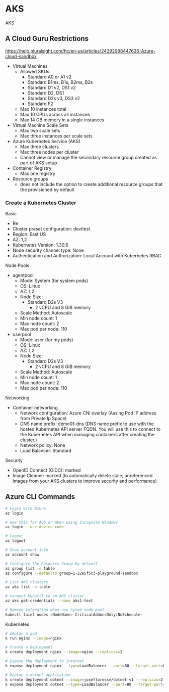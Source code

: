 # AKS
AKS

## A Cloud Guru Restrictions
https://help.pluralsight.com/hc/en-us/articles/24392988447636-Azure-cloud-sandbox

* Virtual Machines
  * Allowed SKUs:
    * Standard A0 or A1 v2
    * Standard B1ms, B1s, B2ms, B2s
    * Standard D1 v2, DS1 v2
    * Standard D2, DS1
    * Standard D2s v3, DS3 v2
    * Standard F2
  * Max 10 instances total
  * Max 10 CPUs across all instances
  * Max 14 GB memory in a single instances
* Virtual Machine Scale Sets	
  * Max two scale sets
  * Max three instances per scale sets
* Azure Kubernetes Service (AKS)
  * Max three clusters
  * Max three nodes per cluster
  * Cannot view or manage the secondary resource group created as part of AKS setup
* Container Registry
  * Max one registry
* Resource groups
  * does not include the option to create additional resource groups that the provisioned by default

### Create a Kubernetes Cluster

Basic
* Re
* Cluster preset configuration: dev/test
* Region: East US
* AZ: 1,2
* Kubernetes Version: 1.30.6
* Node security channel type: None
* Authentication and Authorization: Local Account with Kubernetes RBAC

Node Pools
* agentpool
  * Mode: System (for system pods)
  * OS: Linux
  * AZ: 1,2
  * Node Size:
    * Standard D2s V3
      * 2 vCPU and 8 GiB memory
  * Scale Method: Autoscale
  * Min node count: 1
  * Max node count: 2
  * Max pod per node: 110
* userpool
  * Mode: user (for my pods)
  * OS: Linux
  * AZ: 1,2
  * Node Size:
    * Standard D2s V3
      * 2 vCPU and 8 GiB memory
  * Scale Method: Autoscale
  * Min node count: 1
  * Max node count: 2
  * Max pod per node: 110

Networking
* Container networking
  * Network configuration: Azure CNI overlay (Assing Pod IP address from Private Ip Space)
  * DNS name prefix: demo01-dns (DNS name prefix to use with the hosted Kubernetes API server FQDN. You will use this to connect to the Kubernetes API when managing containers after creating the cluster.)
  * Network policy: None
  * Load Balancer: Standard

Security
* OpenID Connect (OIDC): marked
* Image Cleaner: marked (to automatically delete stale, unreferenced images from your AKS clusters to improve security and performance)

## Azure CLI Commands

```bash
# Login with Azure
az login

# Use this for ACG or When using Incognito Windows
az login --use-device-code

# Logout
az logout

# Show account info
az account show

# Configure the Resource Group by default
az group list -o table
az configure --defaults group=1-22e5f5c3-playground-sandbox

# List AKS clusters
az aks list -o table

# Connect kubectl to an AKS cluster
az aks get-credentials --name aks1-test

# Remove toleration when use Sytem node pool
kubectl taint nodes <NodeName> CriticalAddonsOnly:NoSchedule-

```

Kubernetes

```bash
# deploy a pod
k run nginx --image=nginx

# Create a Deployment
k create deployment nginx --image=nginx --replicas=2

# Expose the deployment to internet
k expose deployment nginx --type=LoadBalancer --port=80 --target-port=80 --name=nginxlb

# Deploy a dotnet application
k create deployment dotnet --image=josefloressv/dotnet:v1 --replicas=2
k expose deployment dotnet --type=LoadBalancer --port=80 --target-port=8080 --name=dotnetlb

```
